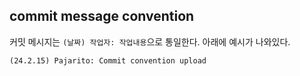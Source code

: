 ## commit message convention

커밋 메시지는 `(날짜) 작업자: 작업내용`으로 통일한다. 아래에 예시가 나와있다.

```
(24.2.15) Pajarito: Commit convention upload
```